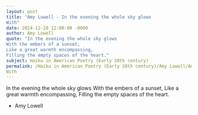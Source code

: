```yaml
---
layout: post
title: "Amy Lowell - In the evening the whole sky glows
With"
date: 2024-12-28 12:00:00 -0000
author: Amy Lowell
quote: "In the evening the whole sky glows
With the embers of a sunset,
Like a great warmth encompassing,
Filling the empty spaces of the heart."
subject: Haiku in American Poetry (Early 20th century)
permalink: /Haiku in American Poetry (Early 20th century)/Amy Lowell/Amy Lowell - In the evening the whole sky glows
With
---
```


In the evening the whole sky glows
With the embers of a sunset,
Like a great warmth encompassing,
Filling the empty spaces of the heart.

- Amy Lowell
